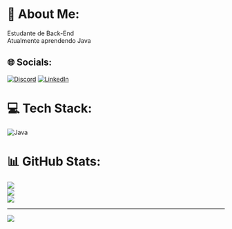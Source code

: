 # 💫 About Me:
Estudante de Back-End<br>Atualmente aprendendo Java 


## 🌐 Socials:
[![Discord](https://img.shields.io/badge/Discord-%237289DA.svg?logo=discord&logoColor=white)](https://discord.gg/Jelleia#9671) [![LinkedIn](https://img.shields.io/badge/LinkedIn-%230077B5.svg?logo=linkedin&logoColor=white)](https://linkedin.com/in/https://www.linkedin.com/in/henrique-dourado-ba3bb6265) 

# 💻 Tech Stack:
![Java](https://img.shields.io/badge/java-%23ED8B00.svg?style=for-the-badge&logo=java&logoColor=white)
# 📊 GitHub Stats:
![](https://github-readme-stats.vercel.app/api?username=Jelleia&theme=tokyonight&hide_border=false&include_all_commits=false&count_private=false)<br/>
![](https://github-readme-streak-stats.herokuapp.com/?user=Jelleia&theme=tokyonight&hide_border=false)<br/>
![](https://github-readme-stats.vercel.app/api/top-langs/?username=Jelleia&theme=tokyonight&hide_border=false&include_all_commits=false&count_private=false&layout=compact)

---
[![](https://visitcount.itsvg.in/api?id=Jelleia&icon=5&color=1)](https://visitcount.itsvg.in)

<!-- Proudly created with GPRM ( https://gprm.itsvg.in ) -->